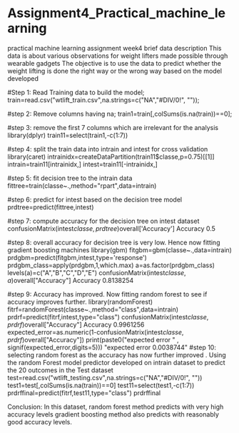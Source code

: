 # Assignment4_Practical_machine_learning
practical machine learning assignment week4
brief data description
This data is about various observations for weight lifters made possible through wearable gadgets The objective is to use the data to predict whether the weight lifting is done the right way or the wrong way based on the model developed

#Step 1: Read Training data to build the model;
train=read.csv("wtlift_train.csv",na.strings=c("NA","#DIV/0!", ""));

#step 2: Remove columns having na;
train1=train[,colSums(is.na(train))==0];

#step 3: remove the first 7 columns which are irrelevant for the analysis
library(dplyr)
train11=select(train1,-c(1:7))

#step 4: split the train data into intrain and intest for cross validation
library(caret)
intrainidx=createDataPartition(train11$classe,p=0.75)[[1]]
intrain=train11[intrainidx,]
intest=train11[-intrainidx,]

#step 5: fit decision tree to the intrain data
fittree=train(classe~.,method="rpart",data=intrain)

#step 6: predict for intest based on the decision tree model
prdtree=predict(fittree,intest)

#step 7: compute accuracy for the decision tree on intest dataset
confusionMatrix(intest$classe,prdtree)$overall['Accuracy']
Accuracy 
  0.5

#step 8: overall accuracy for decision tree is very low. Hence now fitting gradient boosting machines
library(gbm)
fitgbm=gbm(classe~.,data=intrain)
prdgbm=predict(fitgbm,intest,type='response')
prdgbm_class=apply(prdgbm,1,which.max)
a=as.factor(prdgbm_class)
levels(a)=c("A","B","C","D","E")
confusionMatrix(intest$classe,a)$overall["Accuracy"]
 Accuracy 
 0.8138254

#step 9: Accuracy has improved. Now fitting random forest to see if accuracy improves further.
library(randomForest)
fitrf=randomForest(classe~.,method="class",data=intrain)
prdrf=predict(fitrf,intest,type="class")
confusionMatrix(intest$classe,prdrf)$overall["Accuracy"]
 Accuracy 
 0.9961256
expected_error=as.numeric(1-confusionMatrix(intest$classe,prdrf)$overall["Accuracy"])
print(paste0("expected error   " , signif(expected_error,digits=5)))
 "expected error   0.0038744"
#step 10: selecting random forest as the accuracy has now further improved .
Using the random Forest model predictor developed on intrain dataset to predict the 20 outcomes in the Test dataset
test=read.csv("wtlift_testing.csv",na.strings=c("NA","#DIV/0!", ""))
test1=test[,colSums(is.na(train))==0]
test11=select(test1,-c(1:7))
prdrffinal=predict(fitrf,test11,type="class")
prdrffinal

Conclusion: In this dataset, random forest method predicts with very high accuracy levels gradient boosting method also predicts with reasonably good accuracy levels.



